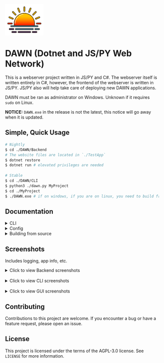<img style="width:25%;" src="./Docs/logo.png" />

# DAWN (Dotnet and JS/PY Web Network)

This is a webserver project written in JS/PY and C#. The
webserver itself is written entirely in C#, however, the
frontend of the webserver is written in JS/PY. JS/PY also
will help take care of deploying new DAWN applications.

DAWN must be ran as administrator on Windows.
Unknown if it requires `sudo` on Linux.

**NOTICE:** ``DAWN.exe`` in the release is not the latest, this notice will go away when it is updated.

## Simple, Quick Usage

```sh
# Nightly
$ cd ./DAWN/Backend
# The website files are located in `./TestApp`
$ dotnet restore
$ dotnet run # elevated privileges are needed

# Stable
$ cd ./DAWN/CLI
$ python3 ./dawn.py MyProject
$ cd ./MyProject
$ ./DAWN.exe # if on windows, if you are on linux, you need to build from source in `./DAWN/Backend`
```

## Documentation

<details>
<summary>CLI</summary>
<br />

# [DAWN CLI](./Docs/CLI.md)

DAWN utilizes CLI in order to take
instructions from users. You can use
this CLI to build, deploy, and modify
DAWN applicaitons.

```sh
$ cd ./DAWN/CLI
$ ./dawn.py --help
```


# Create

The ``create`` command in DAWN lets you
create a new DAWN application. It takes
one argument which is the name of the project.

```sh
$ cd ./DAWN/CLI
$ ./dawn.py MyProject
# alternatively, for a GUI,
$ cd ./DAWN/Frontend/dawn-gui # (for create)
# you can either install the npm packages (electron, electron-forge/cli) and call npm start
# or unzip the executables in dist/ and run those
```

# Deploy

The ``deploy`` command in DAWN lets you
deploy a DAWN application via docker. It
takes one argument which is the name of
the project.

```sh
$ cd ./DAWN/CLI
$ ./dawn.py deploy MyProj
```

<hr />
</details> 

<details>
<summary>Config</summary>
<br />

# [Config](./Docs/Config.md) 

The config consists of a few key value pairs
that are imported by the webserver. The first
of these is the prefix array. This is an array
of prefixes that the webserver will use when
accepting incoming connections.

```json
{ 
    "Prefixes" : [ "http://localhost:8080/" ]
}
```

The next key value pair in the config is the root
directory value. The root directory is the directory
where your HTML is.

```json
{ 
    "RootDir" : "./TestApp/"
}
```

The last value is the Mappings array. This is to
declare what urls lead to what files.

```json
{
    "Mappings" : [ 
        {
            "request_path" : "/",
            "filename" : "./TestApp/index.html"
        },
        {
            "request_path" : "",
            "filename" : "./TestApp/index.html"
        }
    ]
}
```

The `RootDir` and `Mappings` are automatically tailored to the name of your DAWN project.

<hr />
</details>

<details>
<summary>Building from source</summary>
<br />

# [Building From Source](./Docs/BuildingFromSource.md)

The `Backend/` directory contains all the
files that make DAWN, well... work.

Dotnet 7.0 is required.

#### To test DAWN:
```sh
$ cd ./DAWN/Backend
$ dotnet restore
$ dotnet run
# The test application will run on http://localhost:8080
# The application website files are located at `./TestApp`
```

#### To build from source:
```sh
$ cd ./DAWN/Backend
$ dotnet restore
$ dotnet build
```

<hr />
</details>

## Screenshots
Includes logging, app info, etc.
<details>
<summary>Click to view Backend screenshots</summary>
<br />
<img src="https://media.discordapp.net/attachments/1084018888825634857/1085746833504088075/image.png" />
<br />
<img src="https://cdn.discordapp.com/attachments/1084018888825634857/1085746942086234222/image.png" />
<br />
<img src="https://cdn.discordapp.com/attachments/1084018888825634857/1085747030036598794/image.png" />
<br />
<img style="width:40%;" src="https://cdn.discordapp.com/attachments/1084018888825634857/1085747128518844508/image.png" />
<hr />
</details>

<br />

<details>
<summary>Click to view CLI screenshots</summary>
<br />
<img src="https://media.discordapp.net/attachments/1084018888825634857/1085749149703606273/90a1b735-e266-4747-adeb-6f3a0f79fa1e.png" />
<br />
<img src="https://media.discordapp.net/attachments/1084018888825634857/1085749365773176983/image.png" />
<br />
<img src="https://cdn.discordapp.com/attachments/1084018888825634857/1085749613056757812/image.png" />
<br />
<img style="width:40%;" src="https://cdn.discordapp.com/attachments/1084018888825634857/1085749908188971049/4796e621-ffd3-4aab-be50-998e22373c75.png" />
<hr />
</details>

<br />

<details>
<summary>Click to view GUI screenshots</summary>
<br />
<img src="https://cdn.discordapp.com/attachments/1084018888825634857/1085751805419466832/showcase1.gif" />
<br />
<img src="https://cdn.discordapp.com/attachments/1084018888825634857/1085752580430385202/showcase2.gif" />
<br />
<img src="https://cdn.discordapp.com/attachments/1084018888825634857/1085752877236113498/image.png" />
<hr />
</details>

## Contributing
Contributions to this project are welcome. If you encounter a bug or have a feature request, please open an issue.

## License
This project is licensed under the terms of the AGPL-3.0 license. See ``LICENSE`` for more information.